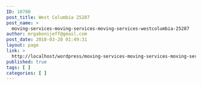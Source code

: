 ```yaml
---
ID: 10780
post_title: West Columbia 25287
post_name: >
  moving-services-moving-services-moving-services-westcolumbia-25287
author: mrgabonijeff@gmail.com
post_date: 2018-03-28 01:49:31
layout: page
link: >
  http://localhost/wordpress/moving-services-moving-services-moving-services-westcolumbia-25287/
published: true
tags: [ ]
categories: [ ]
---
```

